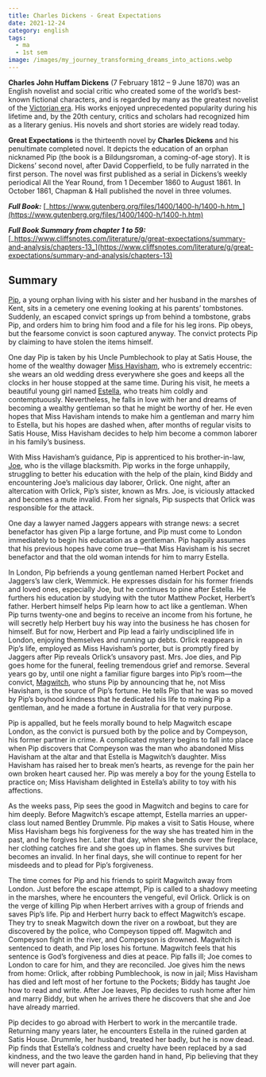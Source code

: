 ```yaml
---
title: Charles Dickens - Great Expectations
date: 2021-12-24
category: english
tags:
  - ma
  - 1st sem
image: /images/my_journey_transforming_dreams_into_actions.webp
---
```


**Charles John Huffam Dickens** (7 February 1812 – 9 June 1870) was an English novelist and social critic who created some of the world’s best-known fictional characters, and is regarded by many as the greatest novelist of the [Victorian era](https://en.wikipedia.org/wiki/Victorian_era). His works enjoyed unprecedented popularity during his lifetime and, by the 20th century, critics and scholars had recognized him as a literary genius. His novels and short stories are widely read today.

**Great Expectations**  is the thirteenth novel by  **Charles Dickens**  and his penultimate completed novel. It depicts the education of an orphan nicknamed Pip (the book is a Bildungsroman, a coming-of-age story). It is Dickens’ second novel, after David Copperfield, to be fully narrated in the first person. The novel was first published as a serial in Dickens’s weekly periodical All the Year Round, from 1 December 1860 to August 1861. In October 1861, Chapman & Hall published the novel in three volumes.

**_Full Book:_** [_https://www.gutenberg.org/files/1400/1400-h/1400-h.htm_](https://www.gutenberg.org/files/1400/1400-h/1400-h.htm)

**_Full Book Summary from chapter 1 to 59:_** [_https://www.cliffsnotes.com/literature/g/great-expectations/summary-and-analysis/chapters-13_](https://www.cliffsnotes.com/literature/g/great-expectations/summary-and-analysis/chapters-13)

## Summary

[Pip](https://www.sparknotes.com/lit/greatex/character/pip/), a young orphan living with his sister and her husband in the marshes of Kent, sits in a cemetery one evening looking at his parents’ tombstones. Suddenly, an escaped convict springs up from behind a tombstone, grabs Pip, and orders him to bring him food and a file for his leg irons. Pip obeys, but the fearsome convict is soon captured anyway. The convict protects Pip by claiming to have stolen the items himself.

One day Pip is taken by his Uncle Pumblechook to play at Satis House, the home of the wealthy dowager [Miss Havisham](https://www.sparknotes.com/lit/greatex/character/miss-havisham/), who is extremely eccentric: she wears an old wedding dress everywhere she goes and keeps all the clocks in her house stopped at the same time. During his visit, he meets a beautiful young girl named [Estella](https://www.sparknotes.com/lit/greatex/character/estella/), who treats him coldly and contemptuously. Nevertheless, he falls in love with her and dreams of becoming a wealthy gentleman so that he might be worthy of her. He even hopes that Miss Havisham intends to make him a gentleman and marry him to Estella, but his hopes are dashed when, after months of regular visits to Satis House, Miss Havisham decides to help him become a common laborer in his family’s business.

With Miss Havisham’s guidance, Pip is apprenticed to his brother-in-law, [Joe](https://www.sparknotes.com/lit/greatex/character/joe-gargery/), who is the village blacksmith. Pip works in the forge unhappily, struggling to better his education with the help of the plain, kind Biddy and encountering Joe’s malicious day laborer, Orlick. One night, after an altercation with Orlick, Pip’s sister, known as Mrs. Joe, is viciously attacked and becomes a mute invalid. From her signals, Pip suspects that Orlick was responsible for the attack.

One day a lawyer named Jaggers appears with strange news: a secret benefactor has given Pip a large fortune, and Pip must come to London immediately to begin his education as a gentleman. Pip happily assumes that his previous hopes have come true—that Miss Havisham is his secret benefactor and that the old woman intends for him to marry Estella.

In London, Pip befriends a young gentleman named Herbert Pocket and Jaggers’s law clerk, Wemmick. He expresses disdain for his former friends and loved ones, especially Joe, but he continues to pine after Estella. He furthers his education by studying with the tutor Matthew Pocket, Herbert’s father. Herbert himself helps Pip learn how to act like a gentleman. When Pip turns twenty-one and begins to receive an income from his fortune, he will secretly help Herbert buy his way into the business he has chosen for himself. But for now, Herbert and Pip lead a fairly undisciplined life in London, enjoying themselves and running up debts. Orlick reappears in Pip’s life, employed as Miss Havisham’s porter, but is promptly fired by Jaggers after Pip reveals Orlick’s unsavory past. Mrs. Joe dies, and Pip goes home for the funeral, feeling tremendous grief and remorse. Several years go by, until one night a familiar figure barges into Pip’s room—the convict, [Magwitch](https://www.sparknotes.com/lit/greatex/character/abel-magwitch/), who stuns Pip by announcing that he, not Miss Havisham, is the source of Pip’s fortune. He tells Pip that he was so moved by Pip’s boyhood kindness that he dedicated his life to making Pip a gentleman, and he made a fortune in Australia for that very purpose.

Pip is appalled, but he feels morally bound to help Magwitch escape London, as the convict is pursued both by the police and by Compeyson, his former partner in crime. A complicated mystery begins to fall into place when Pip discovers that Compeyson was the man who abandoned Miss Havisham at the altar and that Estella is Magwitch’s daughter. Miss Havisham has raised her to break men’s hearts, as revenge for the pain her own broken heart caused her. Pip was merely a boy for the young Estella to practice on; Miss Havisham delighted in Estella’s ability to toy with his affections.

As the weeks pass, Pip sees the good in Magwitch and begins to care for him deeply. Before Magwitch’s escape attempt, Estella marries an upper-class lout named Bentley Drummle. Pip makes a visit to Satis House, where Miss Havisham begs his forgiveness for the way she has treated him in the past, and he forgives her. Later that day, when she bends over the fireplace, her clothing catches fire and she goes up in flames. She survives but becomes an invalid. In her final days, she will continue to repent for her misdeeds and to plead for Pip’s forgiveness.

The time comes for Pip and his friends to spirit Magwitch away from London. Just before the escape attempt, Pip is called to a shadowy meeting in the marshes, where he encounters the vengeful, evil Orlick. Orlick is on the verge of killing Pip when Herbert arrives with a group of friends and saves Pip’s life. Pip and Herbert hurry back to effect Magwitch’s escape. They try to sneak Magwitch down the river on a rowboat, but they are discovered by the police, who Compeyson tipped off. Magwitch and Compeyson fight in the river, and Compeyson is drowned. Magwitch is sentenced to death, and Pip loses his fortune. Magwitch feels that his sentence is God’s forgiveness and dies at peace. Pip falls ill; Joe comes to London to care for him, and they are reconciled. Joe gives him the news from home: Orlick, after robbing Pumblechook, is now in jail; Miss Havisham has died and left most of her fortune to the Pockets; Biddy has taught Joe how to read and write. After Joe leaves, Pip decides to rush home after him and marry Biddy, but when he arrives there he discovers that she and Joe have already married.

Pip decides to go abroad with Herbert to work in the mercantile trade. Returning many years later, he encounters Estella in the ruined garden at Satis House. Drummle, her husband, treated her badly, but he is now dead. Pip finds that Estella’s coldness and cruelty have been replaced by a sad kindness, and the two leave the garden hand in hand, Pip believing that they will never part again.